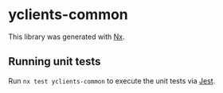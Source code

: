# yclients-common

This library was generated with [Nx](https://nx.dev).

## Running unit tests

Run `nx test yclients-common` to execute the unit tests via [Jest](https://jestjs.io).
